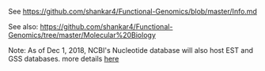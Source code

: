 See https://github.com/shankar4/Functional-Genomics/blob/master/Info.md

See also: https://github.com/shankar4/Functional-Genomics/tree/master/Molecular%20Biology

Note: As of Dec 1, 2018, NCBI's Nucleotide database will also host EST and GSS databases. more details [here](https://ncbiinsights.ncbi.nlm.nih.gov/2018/07/30/upcoming-changes-est-gss-databases/)
